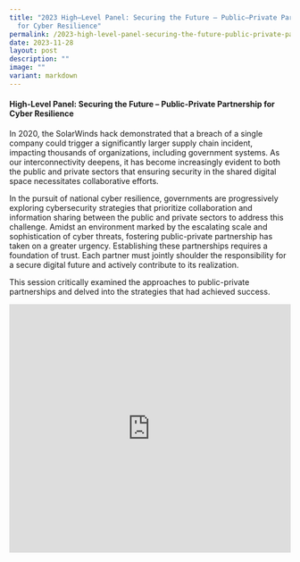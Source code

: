 ```yaml
---
title: "2023 High–Level Panel: Securing the Future – Public–Private Partnership
  for Cyber Resilience"
permalink: /2023-high-level-panel-securing-the-future-public-private-partnership-for-cyber-resilience/
date: 2023-11-28
layout: post
description: ""
image: ""
variant: markdown
---
```

#### **High-Level Panel: Securing the Future – Public-Private Partnership for Cyber Resilience**

In 2020, the SolarWinds hack demonstrated that a breach of a single company could trigger a significantly larger supply chain incident, impacting thousands of organizations, including government systems. As our interconnectivity deepens, it has become increasingly evident to both the public and private sectors that ensuring security in the shared digital space necessitates collaborative efforts.  

In the pursuit of national cyber resilience, governments are progressively exploring cybersecurity strategies that prioritize collaboration and information sharing between the public and private sectors to address this challenge. Amidst an environment marked by the escalating scale and sophistication of cyber threats, fostering public-private partnership has taken on a greater urgency. Establishing these partnerships requires a foundation of trust. Each partner must jointly shoulder the responsibility for a secure digital future and actively contribute to its realization. 

This session critically examined the approaches to public-private partnerships and delved into the strategies that had achieved success. 

<iframe allowfullscreen="" allow="accelerometer; autoplay; clipboard-write; encrypted-media; gyroscope; picture-in-picture; web-share" frameborder="0" title="YouTube video player" src="https://www.youtube.com/embed/ylywPmCbtiY?si=MRiKBXvU88LBfiN8" width="100%" height="445"></iframe>